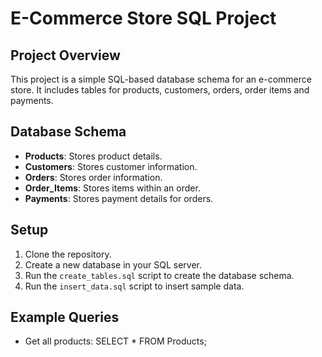 # E-Commerce Store SQL Project

## Project Overview

This project is a simple SQL-based database schema for an e-commerce store. It includes tables for products, customers, orders, order items and payments.

## Database Schema

- **Products**: Stores product details.
- **Customers**: Stores customer information.
- **Orders**: Stores order information.
- **Order_Items**: Stores items within an order.
- **Payments**: Stores payment details for orders.

## Setup

1. Clone the repository.
2. Create a new database in your SQL server.
3. Run the `create_tables.sql` script to create the database schema.
4. Run the `insert_data.sql` script to insert sample data.

## Example Queries

- Get all products:
  SELECT * FROM Products;
